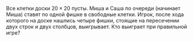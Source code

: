 Все клетки доски $20\times 20$ пусты. Миша и Саша по очереди (начинает Миша) 
ставят по одной фишке в свободные клетки. Игрок, после хода которого 
на доске нашлись четыре фишки, стоящие на пересечении двух строк и двух 
столбцов, выигрывает. Кто выиграет при правильной игре?